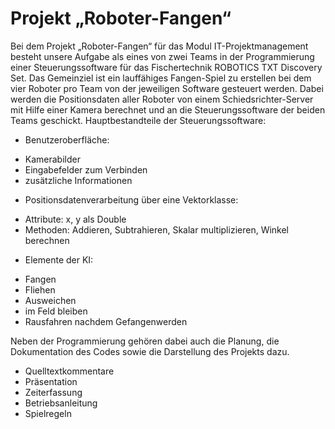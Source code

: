 # Projekt „Roboter-Fangen“

Bei dem Projekt „Roboter-Fangen“ für das Modul IT-Projektmanagement besteht unsere Aufgabe als eines von zwei Teams in der Programmierung einer Steuerungssoftware für das Fischertechnik ROBOTICS TXT Discovery Set. Das Gemeinziel ist ein lauffähiges Fangen-Spiel zu erstellen bei dem vier Roboter pro Team von der jeweiligen Software gesteuert werden. Dabei werden die Positionsdaten aller Roboter von einem Schiedsrichter-Server mit Hilfe einer Kamera berechnet und an die Steuerungssoftware der beiden Teams geschickt.
Hauptbestandteile der Steuerungssoftware:
* Benutzeroberfläche:
 + Kamerabilder
 + Eingabefelder zum Verbinden
 + zusätzliche Informationen
* Positionsdatenverarbeitung über eine Vektorklasse:
 + Attribute: x, y als Double
 + Methoden: Addieren, Subtrahieren, Skalar multiplizieren, Winkel berechnen
* Elemente der KI:
 + Fangen
 + Fliehen
 + Ausweichen
 + im Feld bleiben
 + Rausfahren nachdem Gefangenwerden

Neben der Programmierung gehören dabei auch die Planung, die Dokumentation des Codes sowie die Darstellung des Projekts dazu.

* Quelltextkommentare
* Präsentation
* Zeiterfassung
* Betriebsanleitung
* Spielregeln
